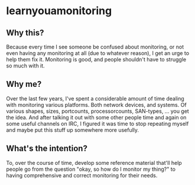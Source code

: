 learnyouamonitoring
===================

Why this?
---------

Because every time I see someone be confused about monitoring, or not even having any monitoring at all (due to whatever reason), I get an urge to help them fix it. Monitoring is good, and people shouldn't have to struggle so much with it.

Why me?
-------

Over the last few years, I've spent a considerable amount of time dealing with monitoring various platforms. Both network devices, and systems. Of various shapes, sizes, portcounts, processorcounts, SAN-types, ... you get the idea. And after talking it out with some other people time and again on some useful channels on IRC, I figured it was time to stop repeating myself and maybe put this stuff up somewhere more usefully.

What's the intention?
---------------------

To, over the course of time, develop some reference material that'll help people go from the question "okay, so how do I monitor my <x> thing?" to having comprehensive and correct monitoring for their needs.
